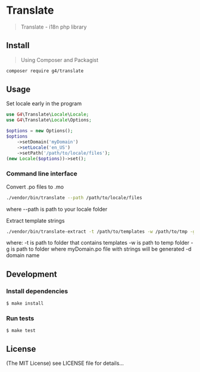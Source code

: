 Translate
==========

> Translate - i18n php library

## Install

> Using Composer and Packagist

```sh
composer require g4/translate
```

## Usage
Set locale early in the program

```php
use G4\Translate\Locale\Locale;
use G4\Translate\Locale\Options;

$options = new Options();
$options
    ->setDomain('myDomain')
    ->setLocale('en_US')
    ->setPath('/path/to/locale/files');
(new Locale($options))->set();
```

### Command line interface
Convert .po files to .mo
```sh
./vendor/bin/translate --path /path/to/locale/files
```
where --path is path to your locale folder

Extract template strings
```sh
./vendor/bin/translate-extract -t /path/to/templates -w /path/to/tmp -g /path/to/locale/files -d myDomain
```
where:
-t is path to folder that contains templates
-w is path to temp folder
-g is path to folder where myDomain.po file with strings will be generated
-d domain name


## Development

### Install dependencies

    $ make install

### Run tests

    $ make test

## License

(The MIT License)
see LICENSE file for details...
